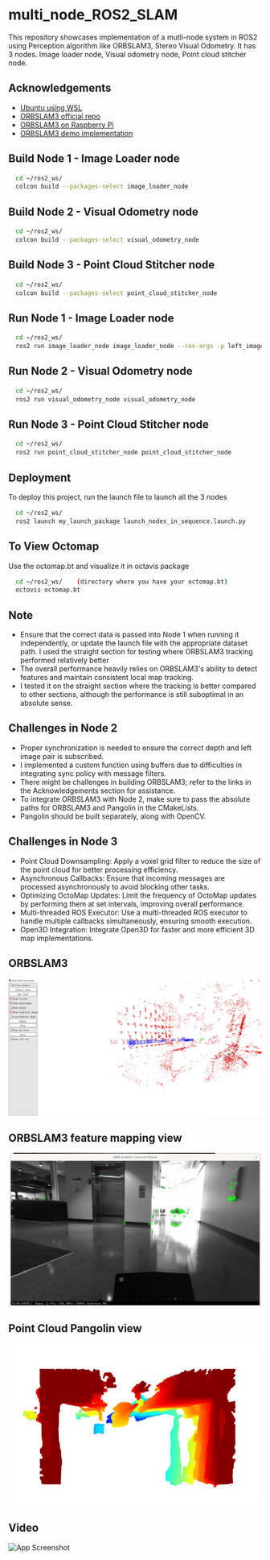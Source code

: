 
# multi_node_ROS2_SLAM
This repository showcases implementation of a mutli-node system in ROS2 using Perception algorithm like ORBSLAM3, Stereo Visual Odometry. It has 3 nodes. Image loader node, Visual odometry node, Point cloud stitcher node. 



## Acknowledgements

 - [Ubuntu using WSL](https://www.youtube.com/watch?v=AMlaEFaKG88)
 - [ORBSLAM3 official repo](https://github.com/UZ-SLAMLab/ORB_SLAM3)
 - [ORBSLAM3 on Raspberry Pi](https://medium.com/@antonioconsiglio/integrating-orb-slam3-with-ros2-humble-on-raspberry-pi-5-a-step-by-step-guide-78e7b911c361)
- [ORBSLAM3 demo implementation](https://github.com/kevin-robb/orb_slam_implementation)

## Build Node 1 - Image Loader node

```bash
  cd ~/ros2_ws/
  colcon build --packages-select image_loader_node

```
## Build Node 2 - Visual Odometry node

```bash
  cd ~/ros2_ws/
  colcon build --packages-select visual_odometry_node

```
## Build Node 3 - Point Cloud Stitcher node

```bash
  cd ~/ros2_ws/
  colcon build --packages-select point_cloud_stitcher_node

```
## Run Node 1 - Image Loader node

```bash
  cd ~/ros2_ws/
  ros2 run image_loader_node image_loader_node --ros-args -p left_image_dir:=/home/shetty/ ros2_ws/rainier_labs/assignmentData/left/ -p depth_image_dir:=/home/shetty/ros2_ws/rainier_labs/assignmentData/depth/

```
## Run Node 2 - Visual Odometry node

```bash
  cd ~/ros2_ws/
  ros2 run visual_odometry_node visual_odometry_node

```
## Run Node 3 - Point Cloud Stitcher node

```bash
  cd ~/ros2_ws/
  ros2 run point_cloud_stitcher_node point_cloud_stitcher_node

```

## Deployment

To deploy this project, run the launch file to launch all the 3 nodes

```bash
  cd ~/ros2_ws/
  ros2 launch my_launch_package launch_nodes_in_sequence.launch.py

```

## To View Octomap

Use the octomap.bt and visualize it in octavis package

```bash
  cd ~/ros2_ws/    (directory where you have your octomap.bt)
  octovis octomap.bt

```


## Note

- Ensure that the correct data is passed into Node 1 when running it independently, or update the launch file with the appropriate dataset path. I used the straight section for testing where ORBSLAM3 tracking performed relatively better
- The overall performance heavily relies on ORBSLAM3's ability to detect features and maintain consistent local map tracking. 
- I tested it on the straight section where the tracking is better compared to other sections, although the performance is still suboptimal in an absolute sense.
## Challenges in Node 2

- Proper synchronization is needed to ensure the correct depth and left image pair is subscribed. 
- I implemented a custom function using buffers due to difficulties in integrating sync policy with message filters.
- There might be challenges in building ORBSLAM3; refer to the links in the Acknowledgements section for assistance.
- To integrate ORBSLAM3 with Node 2, make sure to pass the absolute paths for ORBSLAM3 and Pangolin in the CMakeLists. 
- Pangolin should be built separately, along with OpenCV.


## Challenges in Node 3

- Point Cloud Downsampling: Apply a voxel grid filter to reduce the size of the point cloud for better processing efficiency.
- Asynchronous Callbacks: Ensure that incoming messages are processed asynchronously to avoid blocking other tasks.
- Optimizing OctoMap Updates: Limit the frequency of OctoMap updates by performing them at set intervals, improving overall performance.
- Multi-threaded ROS Executor: Use a multi-threaded ROS executor to handle multiple callbacks simultaneously, ensuring smooth execution.
- Open3D Integration: Integrate Open3D for faster and more efficient 3D map implementations.


## ORBSLAM3 

![App Screenshot](https://github.com/Pavan-r-shetty/multi_node_ROS2/blob/main/orb.JPG)

## ORBSLAM3 feature mapping view

![App Screenshot](https://github.com/Pavan-r-shetty/multi_node_ROS2/blob/main/orbcurrent.JPG)

## Point Cloud Pangolin view 

![App Screenshot](https://github.com/Pavan-r-shetty/multi_node_ROS2/blob/main/pcl.JPG)

## Video 

![App Screenshot](https://drive.google.com/file/d/1WPAPif6z77XQIE60n0eZV3JEE_J1i6OP/view?usp=sharing) 

